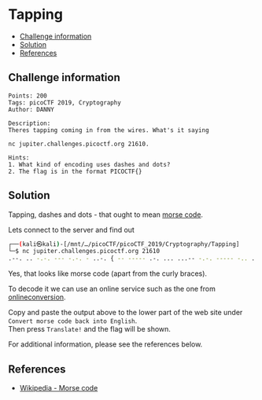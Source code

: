 # Tapping

- [Challenge information](#challenge-information)
- [Solution](#solution)
- [References](#references)

## Challenge information
```
Points: 200
Tags: picoCTF 2019, Cryptography
Author: DANNY
 
Description:
Theres tapping coming in from the wires. What's it saying 

nc jupiter.challenges.picoctf.org 21610.

Hints:
1. What kind of encoding uses dashes and dots?
2. The flag is in the format PICOCTF{}
```

## Solution

Tapping, dashes and dots - that ought to mean [morse code](https://en.wikipedia.org/wiki/Morse_code).

Lets connect to the server and find out
```bash
┌──(kali㉿kali)-[/mnt/…/picoCTF/picoCTF_2019/Cryptography/Tapping]
└─$ nc jupiter.challenges.picoctf.org 21610
.--. .. -.-. --- -.-. - ..-. { -- ----- .-. ... ...-- -.-. ----- -.. ...-- .---- ... ..-. ..- -. ...-- ----. ----- ..--- ----- .---- ----. ..... .---- ----. } 
```

Yes, that looks like morse code (apart from the curly braces).

To decode it we can use an online service such as the one from [onlineconversion](https://www.onlineconversion.com/morse_code.htm).

Copy and paste the output above to the lower part of the web site under `Convert morse code back into English`.  
Then press `Translate!` and the flag will be shown.

For additional information, please see the references below.

## References

- [Wikipedia - Morse code](https://en.wikipedia.org/wiki/Morse_code)
